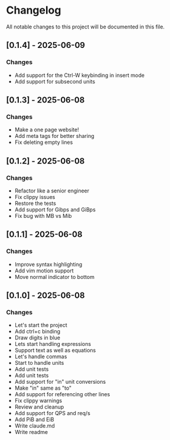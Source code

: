 # Changelog

All notable changes to this project will be documented in this file.

## [0.1.4] - 2025-06-09

### Changes

- Add support for the Ctrl-W keybinding in insert mode
- Add support for subsecond units

## [0.1.3] - 2025-06-08

### Changes

- Make a one page website!
- Add meta tags for better sharing
- Fix deleting empty lines

## [0.1.2] - 2025-06-08

### Changes

- Refactor like a senior engineer
- Fix clippy issues
- Restore the tests
- Add support for Gibps and GiBps
- Fix bug with MB vs Mib

## [0.1.1] - 2025-06-08

### Changes

- Improve syntax highlighting
- Add vim motion support
- Move normal indicator to bottom

## [0.1.0] - 2025-06-08

### Changes

- Let's start the project
- Add ctrl+c binding
- Draw digits in blue
- Lets start handling expressions
- Support text as well as equations
- Let's handle commas
- Start to handle units
- Add unit tests
- Add unit tests
- Add support for "in" unit conversions
- Make "in" same as "to"
- Add support for referencing other lines
- Fix clippy warnings
- Review and cleanup
- Add support for QPS and req/s
- Add PiB and EiB
- Write claude.md
- Write readme


